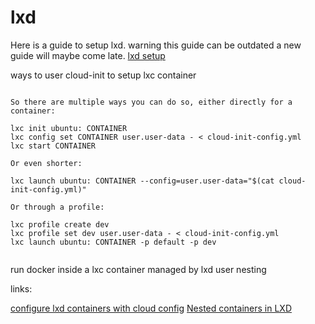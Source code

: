 # lxd

Here is a guide to setup lxd. warning this guide can be outdated a new guide will maybe come late.
[lxd setup](https://habbis.github.io/post/lxd/)

ways to user cloud-init to setup lxc container 
```

So there are multiple ways you can do so, either directly for a container:

lxc init ubuntu: CONTAINER
lxc config set CONTAINER user.user-data - < cloud-init-config.yml
lxc start CONTAINER

Or even shorter:

lxc launch ubuntu: CONTAINER --config=user.user-data="$(cat cloud-init-config.yml)"

Or through a profile:

lxc profile create dev
lxc profile set dev user.user-data - < cloud-init-config.yml
lxc launch ubuntu: CONTAINER -p default -p dev


```
run docker inside a lxc container managed by lxd user nesting 


links:

[configure lxd containers with cloud config](https://askubuntu.com/questions/617865/is-there-a-way-to-configure-lxd-containers-with-cloud-config-at-provision-time)
[Nested containers in LXD](https://ubuntu.com/blog/nested-containers-in-lxd)
